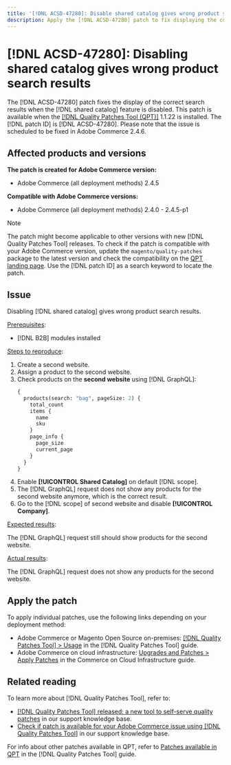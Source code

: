 ```yaml
---
title: '[!DNL ACSD-47280]: Disable shared catalog gives wrong product search results'
description: Apply the [!DNL ACSD-47280] patch to fix displaying the correct search results when the shared catalog feature is disabled.
---
```

# [!DNL ACSD-47280]: Disabling shared catalog gives wrong product search results

The [!DNL ACSD-47280] patch fixes the display of the correct search results when the [!DNL shared catalog] feature is disabled. This patch is available when the [[!DNL Quality Patches Tool (QPT)]](/help/announcements/adobe-commerce-announcements/magento-quality-patches-released-new-tool-to-self-serve-quality-patches.md) 1.1.22 is installed. The [!DNL patch ID] is [!DNL ACSD-47280]. Please note that the issue is scheduled to be fixed in Adobe Commerce 2.4.6.

## Affected products and versions

**The patch is created for Adobe Commerce version:**
* Adobe Commerce (all deployment methods) 2.4.5

**Compatible with Adobe Commerce versions:**
* Adobe Commerce (all deployment methods) 2.4.0 - 2.4.5-p1

>[!NOTE]
>
>The patch might become applicable to other versions with new [!DNL Quality Patches Tool] releases. To check if the patch is compatible with your Adobe Commerce version, update the `magento/quality-patches` package to the latest version and check the compatibility on the [QPT landing page](https://experienceleague.adobe.com/tools/commerce-quality-patches/index.html). Use the [!DNL patch ID] as a search keyword to locate the patch.

## Issue

Disabling [!DNL shared catalog] gives wrong product search results.

<u>Prerequisites</u>:

* [!DNL B2B] modules installed

<u>Steps to reproduce</u>:

1. Create a second website.
1. Assign a product to the second website.
1. Check products on the **second website** using [!DNL GraphQL]:
    ```GraphQL
    {
      products(search: "bag", pageSize: 2) {
        total_count
        items {
          name
          sku
        }
        page_info {
          page_size
          current_page
        }
      }
    }
    ```
1. Enable **[!UICONTROL Shared Catalog]** on default [!DNL scope].
1. The [!DNL GraphQL] request does not show any products for the second website anymore, which is the correct result.
1. Go to the [!DNL scope] of second website and disable **[!UICONTROL Company]**.

<u>Expected results</u>:

The [!DNL GraphQL] request still should show products for the second website.

<u>Actual results</u>:

The [!DNL GraphQL] request does not show any products for the second website.

## Apply the patch

To apply individual patches, use the following links depending on your deployment method:

* Adobe Commerce or Magento Open Source on-premises: [[!DNL Quality Patches Tool] > Usage](https://experienceleague.adobe.com/docs/commerce-operations/tools/quality-patches-tool/usage.html) in the [!DNL Quality Patches Tool] guide.
* Adobe Commerce on cloud infrastructure: [Upgrades and Patches > Apply Patches](https://experienceleague.adobe.com/docs/commerce-cloud-service/user-guide/develop/upgrade/apply-patches.html) in the Commerce on Cloud Infrastructure guide.

## Related reading

To learn more about [!DNL Quality Patches Tool], refer to:

* [[!DNL Quality Patches Tool] released: a new tool to self-serve quality patches](/help/announcements/adobe-commerce-announcements/magento-quality-patches-released-new-tool-to-self-serve-quality-patches.md) in our support knowledge base.
* [Check if patch is available for your Adobe Commerce issue using [!DNL Quality Patches Tool]](/help/support-tools/patches-available-in-qpt-tool/check-patch-for-magento-issue-with-magento-quality-patches.md) in our support knowledge base.

For info about other patches available in QPT, refer to [Patches available in QPT](https://experienceleague.adobe.com/tools/commerce-quality-patches/index.html) in the [!DNL Quality Patches Tool] guide.